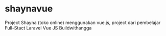 # shaynavue
Project Shayna (toko online) menggunakan vue.js, project dari pembelajar Full-Stact Laravel Vue JS Buildwithangga
